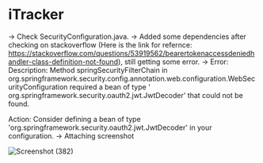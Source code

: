 # iTracker

-> Check SecurityConfiguration.java.
-> Added some dependencies after checking on stackoverflow (Here is the link for refernce: https://stackoverflow.com/questions/53919562/bearertokenaccessdeniedhandler-class-definition-not-found), still getting some error.
-> Error: 
Description: Method springSecurityFilterChain in org.springframework.security.config.annotation.web.configuration.WebSecurityConfiguration required a bean of type ' org.springframework.security.oauth2.jwt.JwtDecoder' that could not be found.

Action: Consider defining a bean of type 'org.springframework.security.oauth2.jwt.JwtDecoder' in your configuration.
-> Attaching screenshot

![Screenshot (382)](https://user-images.githubusercontent.com/44727321/159528705-26306448-9d70-41af-bc7c-9475b5c8c6c2.png)
